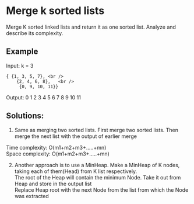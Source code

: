 # Merge k sorted lists

Merge K sorted linked lists and return it as one sorted list. Analyze and describe its complexity.


## Example

Input:	k = 3

	{ {1, 3, 5, 7},	<br />
    	{2, 4, 6, 8},	<br />
         {0, 9, 10, 11}} 


Output: 0 1 2 3 4 5 6 7 8 9 10 11 

## Solutions:
1) Same as merging two sorted lists. First merge two sorted lists. Then merge the next list with the output of earlier merge

Time complexity: O(m1+m2+m3+.....+mn)	<br />
Space complexity: O(m1+m2+m3+.....+mn)

2) Another approach is to use a MinHeap. Make a MinHeap of K nodes, taking each of them(Head) from K list respectively. <br /> 
   The root of the Heap will contain the minimum Node. Take it out from Heap and store in the output list <br />
   Replace Heap root with the next Node from the list from which the Node was extracted